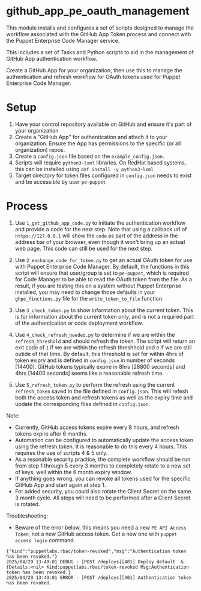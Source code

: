 # github_app_pe_oauth_management


This module installs and configures a set of scripts designed to manage the workflow associated with the GitHub App Token process and connect with the Puppet Enterprise Code Manager service.

This includes a set of Tasks and Python scripts to aid in the management of GitHub App authentication workflow.

Create a GitHub App for your organization, then use this to manage the authentication and refresh workflow for OAuth tokens used for Puppet Enterprise Code Manager.


# Setup

1. Have your control repository available on GitHub and ensure it's part of your organization
2. Create a "GitHub App" for authentication and attach it to your organization. Ensure the App has permissions to the specific (or all organization) repos.
3. Create a `config.json` file based on the `example_config.json`. 
4. Scripts will require `python3-lxml` libraries. On RedHat based systems, this can be installed using `dnf install -y python3-lxml`
5. Target directory for token files configured in `config.json` needs to exist and be accessible by user `pe-puppet`

# Process

1. Use `1_get_github_app_code.py` to initiate the authentication workflow and provide a code for the next step. Note that using a callback url of `https://127.0.0.1` will show the `code` as part of the address in the address bar of your browser, even though it won't bring up an actual web page. This code can still be used for the next step.

2. Use `2_exchange_code_for_token.py` to get an actual OAuth token for use with Puppet Enterprise Code Manager. By default, the functions in this script will ensure that user/group is set to `pe-puppet`, which is required for Code Manager to be able to read the OAuth token from the file. As a result, if you are testing this on a system without Puppet Enterprise installed, you may need to change those defaults in your `ghpe_finctions.py` file for the `write_token_to_file` function.

3. Use `3_check_token.py` to show information about the current token. This is for information about the current token only, and is not a required part of the authentication or code deployment workflow.

4. Use `4_check_refresh_needed.py` to determine if we are within the `refresh_threshold` and should refresh the token. The script will return an exit code of `1` if we are within the refresh threshhold and `0` if we are still outide of that time. By default, this threshold is set for within 4hrs of token exipry and is defined in `config.json` in number of seconds [14400]. GitHub tokens typically expire in 8hrs [28800 seconds] and 4hrs [14400 seconds] seems like a reasonable refresh time.

5. Use `5_refresh_token.py` to perform the refresh using the current `refresh_token` saved in the file defined in `config.json`. This will refesh both the access token and refresh tokens as well as the expiry time and update the corresponding files defined in `config.json`.

Note: 
- Currently, GitHub access tokens expire every 8 hours, and refresh tokens expire after 6 months.
- Automation can be configured to automatically update the access token using the refresh token. It is reasonable to do this every 4 hours. This requires the use of scripts 4 & 5 only.
- As a resonable security practice, the complete workflow should be run from step 1 through 5 every 3 months to completely rotate to a new set of keys, well within the 6 month expiry window.
- If anything goes wrong, you can revoke all tokens used for the specific GitHub App and start again at step 1. 
- For added security, you could also rotate the Client Secret on the same 3 month cycle. All steps will need to be performed after a Client Secret is rotated.

Troubleshooting:
- Beware of the error below, this means you need a new `PE API Access Token`, not a new GitHub access token. Get a new one with `puppet access login` command.
```
{"kind":"puppetlabs.rbac/token-revoked","msg":"Authentication token has been revoked."}
2025/04/29 13:49:01 DEBUG - [POST /deploys][401] Deploy default  &{Details:<nil> Kind:puppetlabs.rbac/token-revoked Msg:Authentication token has been revoked.}
2025/04/29 13:49:01 ERROR - [POST /deploys][401] Authentication token has been revoked.
```
